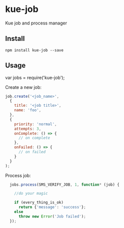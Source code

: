 
# kue-job
Kue job and process manager

## Install   
``` npm install kue-job --save ```

## Usage

var jobs = require('kue-job');

Create a new job:

```js
job.create('<job_name>',
  {
    title: '<job title>',
    name: 'foo',
  },
  {
    priority: 'normal',
    attempts: 3,
    onComplete: () => {
      // on complete
    },
    onFailed: () => {
      // on failed
    }
  }
);
```

Process job:  

```js
  jobs.process(SMS_VERIFY_JOB, 1, function* (job) {

    //do your magic

    if (every_thing_is_ok)
      return {'message': 'success'};
    else
      throw new Error('Job failed');
  });
```

